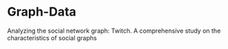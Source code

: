 # Graph-Data
Analyzing the social network graph: Twitch. A comprehensive study on the characteristics of social graphs
